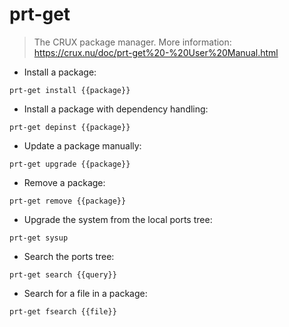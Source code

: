 # prt-get

> The CRUX package manager.
> More information: <https://crux.nu/doc/prt-get%20-%20User%20Manual.html>

- Install a package:

`prt-get install {{package}}`

- Install a package with dependency handling:

`prt-get depinst {{package}}`

- Update a package manually:

`prt-get upgrade {{package}}`

- Remove a package:

`prt-get remove {{package}}`

- Upgrade the system from the local ports tree:

`prt-get sysup`

- Search the ports tree:

`prt-get search {{query}}`

- Search for a file in a package:

`prt-get fsearch {{file}}`
